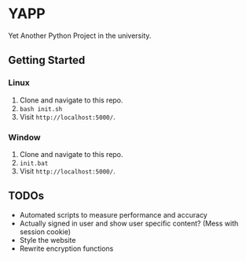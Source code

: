 # YAPP

Yet Another Python Project in the university.

## Getting Started

### Linux

1. Clone and navigate to this repo.
2. `bash init.sh`
3. Visit `http://localhost:5000/`.

### Window

1. Clone and navigate to this repo.
2. `init.bat`
3. Visit `http://localhost:5000/`.

## TODOs

- Automated scripts to measure performance and accuracy
- Actually signed in user and show user specific content? (Mess with session cookie)
- Style the website
- Rewrite encryption functions

